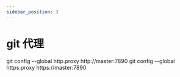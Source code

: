 ```yaml
---
sidebar_position: 3
---
```


# git 代理

git config --global http.proxy http://master:7890
git config --global https.proxy https://master:7890